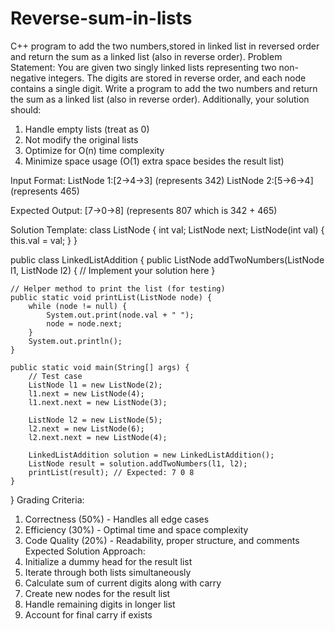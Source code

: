 # Reverse-sum-in-lists
C++ program to add the two numbers,stored in linked list in reversed order and return the sum as a linked list (also in reverse order).
Problem Statement:
You are given two singly linked lists representing two non-negative integers. The digits are stored in reverse order, and each node contains a single digit. Write a program to add the two numbers and return the sum as a linked list (also in reverse order).
Additionally, your solution should:
1.	Handle empty lists (treat as 0)
2.	Not modify the original lists
3.	Optimize for O(n) time complexity
4.	Minimize space usage (O(1) extra space besides the result list)

Input Format:
 ListNode 1:[2->4->3] (represents 342)
 ListNode 2:[5->6->4] (represents 465)

Expected Output:
 [7->0->8] (represents 807 which is 342 + 465)
 
Solution Template:
class ListNode {
    int val;
    ListNode next;
    ListNode(int val) { this.val = val; }
}

public class LinkedListAddition {
    public ListNode addTwoNumbers(ListNode l1, ListNode l2) {
        // Implement your solution here
    }
    
    // Helper method to print the list (for testing)
    public static void printList(ListNode node) {
        while (node != null) {
            System.out.print(node.val + " ");
            node = node.next;
        }
        System.out.println();
    }
    
    public static void main(String[] args) {
        // Test case
        ListNode l1 = new ListNode(2);
        l1.next = new ListNode(4);
        l1.next.next = new ListNode(3);
        
        ListNode l2 = new ListNode(5);
        l2.next = new ListNode(6);
        l2.next.next = new ListNode(4);
        
        LinkedListAddition solution = new LinkedListAddition();
        ListNode result = solution.addTwoNumbers(l1, l2);
        printList(result); // Expected: 7 0 8
    }
}
Grading Criteria:
1.	Correctness (50%) - Handles all edge cases
2.	Efficiency (30%) - Optimal time and space complexity
3.	Code Quality (20%) - Readability, proper structure, and comments
Expected Solution Approach:
1.	Initialize a dummy head for the result list
2.	Iterate through both lists simultaneously
3.	Calculate sum of current digits along with carry
4.	Create new nodes for the result list
5.	Handle remaining digits in longer list
6.	Account for final carry if exists



